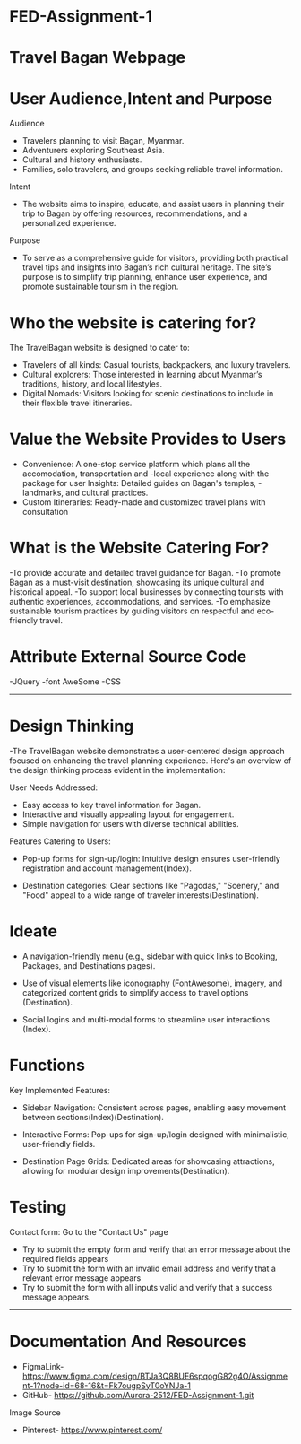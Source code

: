 # FED-Assignment-1
# Travel Bagan Webpage

# User Audience,Intent and Purpose

Audience

- Travelers planning to visit Bagan, Myanmar.
- Adventurers exploring Southeast Asia.
- Cultural and history enthusiasts.
- Families, solo travelers, and groups seeking reliable travel information.

Intent

- The website aims to inspire, educate, and assist users in planning their trip to Bagan by offering resources, recommendations, and a personalized experience.

Purpose

- To serve as a comprehensive guide for visitors, providing both practical travel tips and insights into Bagan’s rich cultural heritage. The site’s purpose is to simplify trip planning, enhance user experience, and promote sustainable tourism in the region.

# Who the website is catering for? 

The TravelBagan website is designed to cater to:

- Travelers of all kinds: Casual tourists, backpackers, and luxury travelers.
- Cultural explorers: Those interested in learning about Myanmar’s traditions, history, and local lifestyles.
- Digital Nomads: Visitors looking for scenic destinations to include in their flexible travel itineraries.

# Value the Website Provides to Users

- Convenience: A one-stop service platform which plans all the accomodation, transportation and -local experience along with the package for user
  Insights: Detailed guides on Bagan's temples, -landmarks, and cultural practices.
- Custom Itineraries: Ready-made and customized  travel plans with consultation

# What is the Website Catering For?

-To provide accurate and detailed travel guidance for Bagan.
-To promote Bagan as a must-visit destination, showcasing its unique cultural and historical appeal.
-To support local businesses by connecting tourists with authentic experiences, accommodations, and services.
-To emphasize sustainable tourism practices by guiding visitors on respectful and eco-friendly travel.

# Attribute External Source Code

-JQuery
-font AweSome
-CSS

------------------------------------------------------------------------------------------------------------
# Design Thinking 

-The TravelBagan website demonstrates a user-centered design approach focused on enhancing the travel planning experience. Here's an overview of the design thinking process evident in the implementation:

User Needs Addressed:

- Easy access to key travel information for Bagan.
- Interactive and visually appealing layout for engagement.
- Simple navigation for users with diverse technical abilities.

Features Catering to Users:

- Pop-up forms for sign-up/login: Intuitive design ensures user-friendly registration and account management​(Index).

- Destination categories: Clear sections like "Pagodas," "Scenery," and "Food" appeal to a wide range of traveler interests​(Destination).

# Ideate

- A navigation-friendly menu (e.g., sidebar with quick links to Booking, Packages, and Destinations pages).

- Use of visual elements like iconography (FontAwesome), imagery, and categorized content grids to simplify access to travel options​(Destination).

- Social logins and multi-modal forms to streamline user interactions​(Index).

# Functions
Key Implemented Features:
- Sidebar Navigation: Consistent across pages, enabling easy movement between sections​(Index)​(Destination).

- Interactive Forms: Pop-ups for sign-up/login designed with minimalistic, user-friendly fields.

- Destination Page Grids: Dedicated areas for showcasing attractions, allowing for modular design improvements​(Destination).

# Testing

Contact form:
Go to the "Contact Us" page
- Try to submit the empty form and verify that an error message about the required fields appears
- Try to submit the form with an invalid email address and verify that a relevant error message appears
- Try to submit the form with all inputs valid and verify that a success message appears.
---------------------------------------------------------------------------------------------------------------------------------------------------

# Documentation And Resources

- FigmaLink- https://www.figma.com/design/BTJa3Q8BUE6spqogG82g4O/Assignment-1?node-id=68-16&t=Fk7ougpSyT0oYNJa-1
- GitHub- https://github.com/Aurora-2512/FED-Assignment-1.git

Image Source
- Pinterest- https://www.pinterest.com/